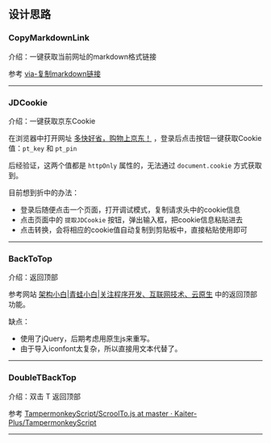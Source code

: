 ## 设计思路

### CopyMarkdownLink

介绍：一键获取当前网址的markdown格式链接

参考 [via-复制markdown链接](https://greasyfork.org/zh-CN/scripts/443317-via-%E5%A4%8D%E5%88%B6markdown%E9%93%BE%E6%8E%A5) 


----

### JDCookie

介绍：一键获取京东Cookie

在浏览器中打开网址 [多快好省，购物上京东！](https://m.jd.com/) ，登录后点击按钮一键获取Cookie值：`pt_key` 和 `pt_pin`

后经验证，这两个值都是 `httpOnly` 属性的，无法通过 `document.cookie` 方式获取到。

目前想到折中的办法：

- 登录后随便点击一个页面，打开调试模式，复制请求头中的cookie信息
- 点击页面中的 `提取JDCookie` 按钮，弹出输入框，把cookie信息粘贴进去
- 点击转换，会将相应的cookie值自动复制到剪贴板中，直接粘贴使用即可


----

### BackToTop

介绍：返回顶部

参考网站 [架构小白|青蛙小白|关注程序开发、互联网技术、云原生](https://blog.frognew.com/) 中的返回顶部功能。

缺点：

- 使用了jQuery，后期考虑用原生js来重写。
- 由于导入iconfont太复杂，所以直接用文本代替了。

----

### DoubleTBackTop

介绍：双击 T 返回顶部

参考 [TampermonkeyScript/ScroolTo.js at master · Kaiter-Plus/TampermonkeyScript](https://github.com/Kaiter-Plus/TampermonkeyScript/blob/master/ScrollTo/ScroolTo.js) 


----

